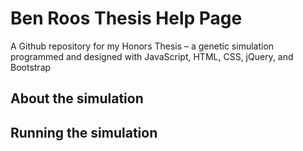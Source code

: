 Ben Roos Thesis Help Page
=

A Github repository for my Honors Thesis – a genetic simulation programmed and designed with JavaScript, HTML, CSS, jQuery, and Bootstrap

About the simulation
-

Running the simulation
-